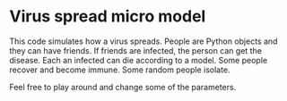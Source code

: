 # Virus spread micro model

This code simulates how a virus spreads. People are Python objects
and they can have friends. If friends are infected, the person 
can get the disease. Each an infected can die according to a model.
Some people recover and become immune. Some random people isolate.

Feel free to play around and change some of the parameters.